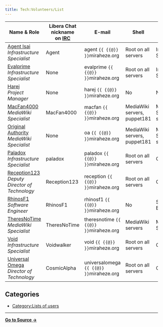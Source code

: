 ```yaml
---
title: Tech:Volunteers/List
---
```



| Name & Role | Libera Chat nickname <br /> on [IRC](https://meta.miraheze.org/wiki/Special:MyLanguage/IRC) | E-mail | Shell | GitHub | Phorge (admin) | Service Providers | Cloudflare | Domain Registrar | Grafana (admin) |
| --- | --- | --- | --- | --- | --- | --- | --- | --- | --- |
| [Agent Isai](https://meta.miraheze.org/wiki/User:Agent_Isai)<br /> *Infrastructure Specialist* | Agent | agent `{{ {{@}} }}`miraheze.org | Root on all servers | Infrastructure Specialists | Yes | Yes | Yes | No | Yes |
| [Evalprime](https://meta.miraheze.org/wiki/User:Evalprime)<br /> *Infrastructure Specialist* | None | evalprime `{{ {{@}} }}`miraheze.org | Root on all servers | Infrastructure Specialists | Yes | No | Yes | No | Yes |
| [Harej](https://meta.miraheze.org/wiki/User:Harej)<br /> *Project Manager* | None | harej `{{ {{@}} }}`miraheze.org | No | No | No | Yes | No | Yes | No |
| [MacFan4000](https://meta.miraheze.org/wiki/User:MacFan4000)<br /> *MediaWiki Specialist* | MacFan4000 | macfan `{{ {{@}} }}`miraheze.org | MediaWiki servers, puppet181 | MediaWiki Specialists; ssl-admins | No | No | Yes | No | No |
| [Original Authority](https://meta.miraheze.org/wiki/User:Original_Authority)<br /> *MediaWiki Specialist* | None | oa `{{ {{@}} }}`miraheze.org | MediaWiki servers, puppet181 | MediaWiki Specialists; ssl-admins | No | No | Yes | No | No |
| [Paladox](https://meta.miraheze.org/wiki/User:Paladox)<br /> *Infrastructure Specialist* | paladox | paladox `{{ {{@}} }}`miraheze.org | Root on all servers | Owner | Yes | Yes | Yes | No | Yes |
| [Reception123](https://meta.miraheze.org/wiki/User:Reception123)<br /> *Deputy Director of Technology* | Reception123 | reception `{{ {{@}} }}`miraheze.org | Root on all servers | Owner | Yes | Yes | Yes | No | Yes |
| [RhinosF1](https://meta.miraheze.org/wiki/User:RhinosF1)<br /> *Software Engineer* | RhinosF1 | rhinosf1 `{{ {{@}} }}`miraheze.org | No | Software Engineers | No | No | Yes | No | No |
| [TheresNoTime](https://meta.miraheze.org/wiki/User:TheresNoTime)<br /> *MediaWiki Specialist* | TheresNoTime | theresnotime `{{ {{@}} }}`miraheze.org | MediaWiki servers | MediaWiki Specialists | No | No | No | No | No |
| [Void](https://meta.miraheze.org/wiki/User:Void)<br /> *Infrastructure Specialist* | Voidwalker | void `{{ {{@}} }}`miraheze.org | Root on all servers | Owner | Yes | Yes | Yes | Yes | Yes |
| [Universal Omega](https://meta.miraheze.org/wiki/User:Universal_Omega)<br /> *Director of Technology* | CosmicAlpha | universalomega `{{ {{@}} }}`miraheze.org | Root on all servers | Owner | Yes | Yes | Yes | Yes | Yes |

## Categories

* [Category:Lists of users](https://meta.miraheze.org/wiki/Category:Lists_of_users)



----
**[Go to Source &rarr;](https://meta.miraheze.org/wiki/Tech:Volunteers/List)**